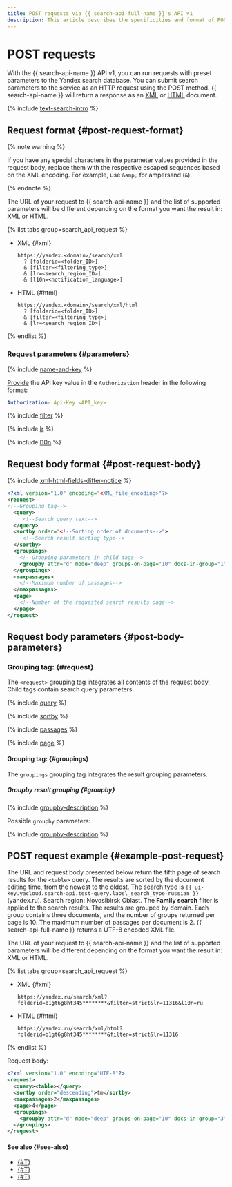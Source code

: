 ```yaml
---
title: POST requests via {{ search-api-full-name }}'s API v1
description: This article describes the specificities and format of POST requests when accessing {{ search-api-name }} via API v1.
---
```


# POST requests

With the {{ search-api-name }} API v1, you can run requests with preset parameters to the Yandex search database. You can submit search parameters to the service as an HTTP request using the POST method. {{ search-api-name }} will return a response as an [XML](./response.md) or [HTML](./html-response.md) document.

{% include [text-search-intro](../../_includes/search-api/text-search-intro.md) %}

## Request format {#post-request-format}

{% note warning %}

If you have any special characters in the parameter values provided in the request body, replace them with the respective escaped sequences based on the XML encoding. For example, use `&amp;` for ampersand (`&`).

{% endnote %}

The URL of your request to {{ search-api-name }} and the list of supported parameters will be different depending on the format you want the result in: XML or HTML.

{% list tabs group=search_api_request %}

- XML {#xml}

  ```httpget
  https://yandex.<domain>/search/xml
    ? [folderid=<folder_ID>]
    & [filter=<filtering_type>]
    & [lr=<search_region_ID>]
    & [l10n=<notification_language>]
  ```

- HTML {#html}

  ```httpget
  https://yandex.<domain>/search/xml/html
    ? [folderid=<folder_ID>]
    & [filter=<filtering_type>]
    & [lr=<search_region_ID>]
  ```

{% endlist %}

### Request parameters {#parameters}

{% include [name-and-key](../../_includes/search-api/key.md) %}

[Provide](../operations/auth.md) the API key value in the `Authorization` header in the following format:

```yaml
Authorization: Api-Key <API_key>
```

{% include [filter](../../_includes/search-api/filter.md) %}

{% include [lr](../../_includes/search-api/lr.md) %}

{% include [l10n](../../_includes/search-api/l10n.md) %}

## Request body format {#post-request-body}

{% include [xml-html-fields-differ-notice](../../_includes/search-api/xml-html-fields-differ-notice.md) %}

```xml
<?xml version="1.0" encoding="<XML_file_encoding>"?>
<request>
<!--Grouping tag-->
  <query>
     <!--Search query text-->
  </query>
  <sortby order="<!--Sorting order of documents-->">
     <!--Search result sorting type-->
  </sortby>
  <groupings>
    <!--Grouping parameters in child tags-->
    <groupby attr="d" mode="deep" groups-on-page="10" docs-in-group="1" />
  </groupings>
  <maxpassages>
    <!--Maximum number of passages-->
  </maxpassages>
  <page>
    <!--Number of the requested search results page-->
  </page>
</request>
```

## Request body parameters {#post-body-parameters}

### Grouping tag: <request> {#request}

The `<request>` grouping tag integrates all contents of the request body. Child tags contain search query parameters.

{% include [query](../../_includes/search-api/query.md) %}

{% include [sortby](../../_includes/search-api/sortby.md) %}

{% include [passages](../../_includes/search-api/passages.md) %}

{% include [page](../../_includes/search-api/page.md) %}

#### Grouping tag: <groupings> {#groupings}

The `groupings` grouping tag integrates the result grouping parameters.

##### Groupby result grouping {#groupby}

{% include [groupby-description](../../_includes/search-api/groupby-description.md) %}

Possible `groupby` parameters:

{% include [groupby-description](../../_includes/search-api/groupby-parameters.md) %}

## POST request example {#example-post-request}

The URL and request body presented below return the fifth page of search results for the `<table>` query. The results are sorted by the document editing time, from the newest to the oldest. The search type is `{{ ui-key.yacloud.search-api.test-query.label_search_type-russian }}` (yandex.ru). Search region: Novosibirsk Oblast. The **Family search** filter is applied to the search results. The results are grouped by domain. Each group contains three documents, and the number of groups returned per page is 10. The maximum number of passages per document is 2. {{ search-api-full-name }} returns a UTF-8 encoded XML file.

The URL of your request to {{ search-api-name }} and the list of supported parameters will be different depending on the format you want the result in: XML or HTML.

{% list tabs group=search_api_request %}

- XML {#xml}

  ```httpget
  https://yandex.ru/search/xml?folderid=b1gt6g8ht345********&filter=strict&lr=11316&l10n=ru
  ```

- HTML {#html}

  ```httpget
  https://yandex.ru/search/xml/html?folderid=b1gt6g8ht345********&filter=strict&lr=11316
  ```

{% endlist %}

Request body:

```xml
<?xml version="1.0" encoding="UTF-8"?>
<request>
  <query><table></query>
  <sortby order="descending">tm</sortby>
  <maxpassages>2</maxpassages>
  <page>4</page>
  <groupings>
    <groupby attr="d" mode="deep" groups-on-page="10" docs-in-group="3" />
  </groupings>
</request>
```

#### See also {#see-also}

* [{#T}](./response.md)
* [{#T}](./html-response.md)
* [{#T}](../operations/searching.md)